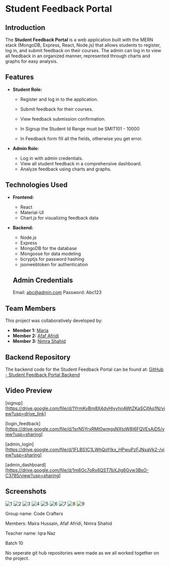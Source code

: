 # Student Feedback Portal

## Introduction
The **Student Feedback Portal** is a web application built with the MERN stack (MongoDB, Express, React, Node.js) that allows students to register, log in, and submit feedback on their courses. The admin can log in to view all feedback in an organized manner, represented through charts and graphs for easy analysis.

## Features
- **Student Role:**
  - Register and log in to the application.
  - Submit feedback for their courses.
  - View feedback submission confirmation.
 
  - In Signup the Student Id Range must be SMIT101 - 10000
  - In Feedback form fill all the fields, otherwise you get error.

- **Admin Role:**
  - Log in with admin credentials.
  - View all student feedback in a comprehensive dashboard.
  - Analyze feedback using charts and graphs.

## Technologies Used
- **Frontend:**
  - React
  - Material-UI
  - Chart.js for visualizing feedback data

- **Backend:**
  - Node.js
  - Express
  - MongoDB for the database
  - Mongoose for data modeling
  - bcryptjs for password hashing
  - jsonwebtoken for authentication

   ## Admin Credentials 
    Email: abc@admin.com
    Password: Abc123

## Team Members

This project was collaboratively developed by:
- **Member 1:** [Maria](https://github.com/mariahussain9098) 
- **Member 2:** [Afaf Afridi](https://github.com/AfafAfridi) 
- **Member 3:** [Nimra Shahid](https://github.com/nimrashahid157) 


## Backend Repository
The backend code for the Student Feedback Portal can be found at: [GitHub - Student Feedback Portal Backend](https://github.com/mariahussain9098/feedback-form-backend)


## Video Preview

[signup]              [https://drive.google.com/file/d/1YrmKvBm8X4dyHlyyhnAWtZKaSCjfAq1N/view?usp=drive_link]

[login_feedback]      [https://drive.google.com/file/d/1srN5YrxRMt0wmgsNXtoW8I6FQVEsAiD5/view?usp=sharing]

[admin_login]         [https://drive.google.com/file/d/1FLBS1C1LWhQoYlkx_HPwuPzFJNxaVk2-/view?usp=sharing]

[admin_dashboard]     [https://drive.google.com/file/d/1m6Oc7oRx6QST7bXJlg6Gvw3BsO-C3785/view?usp=sharing]




## Screenshots

![1](screenshots/1.PNG)
![2](screenshots/2.PNG)
![3](screenshots/3.PNG)
![4](screenshots/4.PNG)
![5](screenshots/5.PNG)
![6](screenshots/6.PNG)
![7](screenshots/7.PNG)
![8](screenshots/8.PNG)
![9](screenshots/9.PNG)


Group name:
Code Crafters

Members:
Maira Hussain, Afaf Afridi, Nimra Shahid

Teacher name:
Iqra Naz

Batch 10

No seperate git hub repositories were made as we all worked together on the project.
